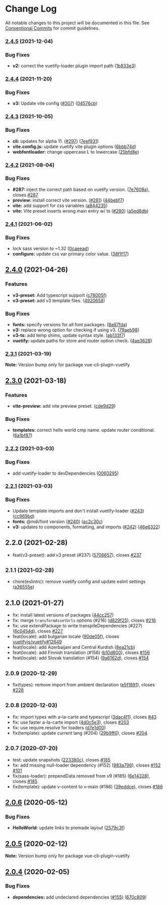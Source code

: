 # Change Log

All notable changes to this project will be documented in this file.
See [Conventional Commits](https://conventionalcommits.org) for commit guidelines.

### [2.4.5](https://github.com/vuetifyjs/vue-cli-plugin-vuetify/compare/vue-cli-plugin-vuetify@2.4.4...vue-cli-plugin-vuetify@2.4.5) (2021-12-04)


### Bug Fixes

* **v2:** correct the vuetify-loader plugin import path ([1b833e3](https://github.com/vuetifyjs/vue-cli-plugin-vuetify/commit/1b833e3ef49126e4b8cbc3f6747c08b306402123))



### [2.4.4](https://github.com/vuetifyjs/vue-cli-plugin-vuetify/compare/vue-cli-plugin-vuetify@2.4.3...vue-cli-plugin-vuetify@2.4.4) (2021-11-20)


### Bug Fixes

* **v3:** Update vite config ([#307](https://github.com/vuetifyjs/vue-cli-plugin-vuetify/issues/307)) ([04576cb](https://github.com/vuetifyjs/vue-cli-plugin-vuetify/commit/04576cbc6185fa5912246ad8a919c2b97992cfaf))



### [2.4.3](https://github.com/vuetifyjs/vue-cli-plugin-vuetify/compare/vue-cli-plugin-vuetify@2.4.2...vue-cli-plugin-vuetify@2.4.3) (2021-10-05)


### Bug Fixes

* **cli:** updates for alpha 11. ([#297](https://github.com/vuetifyjs/vue-cli-plugin-vuetify/issues/297)) ([7eef931](https://github.com/vuetifyjs/vue-cli-plugin-vuetify/commit/7eef93109535f56bf8d83470a81cb4217f8af04c))
* **vite.config.js:** update vuetify vite plugin options ([6bbb74d](https://github.com/vuetifyjs/vue-cli-plugin-vuetify/commit/6bbb74d48a2c0ccef921c4498c3506ba090bbab9))
* **webfontloader:** change uppercase L to lowercase ([25bfd8e](https://github.com/vuetifyjs/vue-cli-plugin-vuetify/commit/25bfd8ed37ce03f31acaae246a15a0471e30c421))



### [2.4.2](https://github.com/vuetifyjs/vue-cli-plugin-vuetify/compare/vue-cli-plugin-vuetify@2.4.1...vue-cli-plugin-vuetify@2.4.2) (2021-08-04)


### Bug Fixes

* **#287:** inject the correct path based on vuetify version. ([7e7608a](https://github.com/vuetifyjs/vue-cli-plugin-vuetify/commit/7e7608a42a82c529834975bd3c0ab08b8c02fe0a)), closes [#287](https://github.com/vuetifyjs/vue-cli-plugin-vuetify/issues/287)
* **preview:** install correct vite version. ([#281](https://github.com/vuetifyjs/vue-cli-plugin-vuetify/issues/281)) ([44bebf7](https://github.com/vuetifyjs/vue-cli-plugin-vuetify/commit/44bebf7f9c931b7ad933b9888ca212e332be7ee5))
* **vite:** add support for css variables ([a844235](https://github.com/vuetifyjs/vue-cli-plugin-vuetify/commit/a844235a911bafc23bb1210eb0cd221bd15c4767))
* **vite:** Vite preset inserts wrong main entry w/ ts ([#280](https://github.com/vuetifyjs/vue-cli-plugin-vuetify/issues/280)) ([a5ed8db](https://github.com/vuetifyjs/vue-cli-plugin-vuetify/commit/a5ed8db9c683cde6376b69f002fbbd8eadbdf561))



### [2.4.1](https://github.com/vuetifyjs/vue-cli-plugin-vuetify/compare/vue-cli-plugin-vuetify@2.4.0...vue-cli-plugin-vuetify@2.4.1) (2021-06-02)


### Bug Fixes

* lock sass version to ~1.32 ([0caeead](https://github.com/vuetifyjs/vue-cli-plugin-vuetify/commit/0caeead4aae4a8bc5ab75aa792113154a3b88c01))
* **configure:** update css var primary color value. ([38f1f17](https://github.com/vuetifyjs/vue-cli-plugin-vuetify/commit/38f1f1774c04bf450e1c99c5f0800a255638d15b))



## [2.4.0](https://github.com/vuetifyjs/vue-cli-plugin-vuetify/compare/vue-cli-plugin-vuetify@2.3.1...vue-cli-plugin-vuetify@2.4.0) (2021-04-26)


### Features

* **v3-preset:** Add typescript support ([c78005f](https://github.com/vuetifyjs/vue-cli-plugin-vuetify/commit/c78005f01cf2647a393f848714ad5c7cc8800602))
* **v3-preset:** add v3 template files. ([4920658](https://github.com/vuetifyjs/vue-cli-plugin-vuetify/commit/49206585e5204f26224726561d1b8e25f67fb6f0))


### Bug Fixes

* **fonts:** specify versions for all font packages. ([8a87fda](https://github.com/vuetifyjs/vue-cli-plugin-vuetify/commit/8a87fda3d330d02c17500a7ecf8a7c58b9a26f13))
* **v3:** replace wrong option for checking if using v3. ([79aeb98](https://github.com/vuetifyjs/vue-cli-plugin-vuetify/commit/79aeb98d470de26f3027c16faef817e1f777ffef))
* **v3-ts:** add temp shims, update syntax style. ([ab133f7](https://github.com/vuetifyjs/vue-cli-plugin-vuetify/commit/ab133f7e7b8de85a3553536d5d26c98fc01101c1))
* **vuetify:** update paths for store and router option check. ([4ae3628](https://github.com/vuetifyjs/vue-cli-plugin-vuetify/commit/4ae36285b2ff7d4a63cce7f25fb0a8c6b4b1c5c2))



### [2.3.1](https://github.com/vuetifyjs/vue-cli-plugin-vuetify/compare/vue-cli-plugin-vuetify@2.3.0...vue-cli-plugin-vuetify@2.3.1) (2021-03-19)

**Note:** Version bump only for package vue-cli-plugin-vuetify





## [2.3.0](https://github.com/vuetifyjs/vue-cli-plugin-vuetify/compare/vue-cli-plugin-vuetify@2.2.2...vue-cli-plugin-vuetify@2.3.0) (2021-03-18)


### Features

* **vite-preview:** add vite preview preset. ([cde9d29](https://github.com/vuetifyjs/vue-cli-plugin-vuetify/commit/cde9d297f19ca7de6ec2ee0a85d677b0d73e53e8))


### Bug Fixes

* **templates:** correct hello world cmp name. update router conditional. ([6a1bf87](https://github.com/vuetifyjs/vue-cli-plugin-vuetify/commit/6a1bf87d1c7fdc474db2b8095f375532dbc71cdc))



### [2.2.2](https://github.com/vuetifyjs/vue-cli-plugin-vuetify/compare/vue-cli-plugin-vuetify@2.2.1...vue-cli-plugin-vuetify@2.2.2) (2021-03-03)


### Bug Fixes

* add vuetify-loader to devDependencies ([0060295](https://github.com/vuetifyjs/vue-cli-plugin-vuetify/commit/00602957f97cd4f84d65749ee0f873314ec92076))



### [2.2.1](https://github.com/vuetifyjs/vue-cli-plugin-vuetify/compare/vue-cli-plugin-vuetify@2.2.0...vue-cli-plugin-vuetify@2.2.1) (2021-03-03)


### Bug Fixes

* Update template imports and don't install vuetify-loader ([#243](https://github.com/vuetifyjs/vue-cli-plugin-vuetify/issues/243)) ([cc969bd](https://github.com/vuetifyjs/vue-cli-plugin-vuetify/commit/cc969bdda4291fccbf04d103bb5374b5db570956))
* **fonts:** @mdi/font version ([#240](https://github.com/vuetifyjs/vue-cli-plugin-vuetify/issues/240)) ([ac2c30c](https://github.com/vuetifyjs/vue-cli-plugin-vuetify/commit/ac2c30ce917b9c2e7933ee23a8141f1bddaf76f1))
* **v3:** updates to components, formatting, and imports ([#242](https://github.com/vuetifyjs/vue-cli-plugin-vuetify/issues/242)) ([46e6322](https://github.com/vuetifyjs/vue-cli-plugin-vuetify/commit/46e63226da828b36fbfd1a711a4ef3e7ec894d6d))



## 2.2.0 (2021-02-28)

* feat(v3-preset): add v3 preset (#237) ([5706657](https://github.com/vuetifyjs/vue-cli-plugin-vuetify/commit/5706657)), closes [#237](https://github.com/vuetifyjs/vue-cli-plugin-vuetify/issues/237)





## <small>2.1.1 (2021-02-28)</small>

* chore(eslintrc): remove vuetify config and update eslint settings ([a36555e](https://github.com/vuetifyjs/vue-cli-plugin-vuetify/commit/a36555e))





## 2.1.0 (2021-01-27)

* fix: install latest versions of packages ([44cc257](https://github.com/vuetifyjs/vue-cli-plugin-vuetify/commit/44cc257))
* fix: merge `transformAssetUrls` options (#216) ([d829f25](https://github.com/vuetifyjs/vue-cli-plugin-vuetify/commit/d829f25)), closes [#216](https://github.com/vuetifyjs/vue-cli-plugin-vuetify/issues/216)
* fix: use extendPackage to write transpileDependencies (#227) ([6c0454d](https://github.com/vuetifyjs/vue-cli-plugin-vuetify/commit/6c0454d)), closes [#227](https://github.com/vuetifyjs/vue-cli-plugin-vuetify/issues/227)
* feat(locale): add bulgarian locale ([90de05f](https://github.com/vuetifyjs/vue-cli-plugin-vuetify/commit/90de05f)), closes [vuetifyjs/vuetify#12649](https://github.com/vuetifyjs/vuetify/issues/12649)
* feat(locale): add Azerbaijani and Central Kurdish ([8ea21cb](https://github.com/vuetifyjs/vue-cli-plugin-vuetify/commit/8ea21cb))
* feat(locale): add Finnish translation (#156) ([b10d800](https://github.com/vuetifyjs/vue-cli-plugin-vuetify/commit/b10d800)), closes [#156](https://github.com/vuetifyjs/vue-cli-plugin-vuetify/issues/156)
* feat(locale): add Slovak translation (#154) ([9a6162d](https://github.com/vuetifyjs/vue-cli-plugin-vuetify/commit/9a6162d)), closes [#154](https://github.com/vuetifyjs/vue-cli-plugin-vuetify/issues/154)





## <small>2.0.9 (2020-12-29)</small>

* fix(types): remove import from ambient declaration ([e5f1891](https://github.com/vuetifyjs/vue-cli-plugin-vuetify/commit/e5f1891)), closes [#228](https://github.com/vuetifyjs/vue-cli-plugin-vuetify/issues/228)





## <small>2.0.8 (2020-12-03)</small>

* fix: import types with a-la-carte and typescript ([3dac4f1](https://github.com/vuetifyjs/vue-cli-plugin-vuetify/commit/3dac4f1)), closes [#43](https://github.com/vuetifyjs/vue-cli-plugin-vuetify/issues/43)
* fix: use faster a-la-carte import ([4d0c5e3](https://github.com/vuetifyjs/vue-cli-plugin-vuetify/commit/4d0c5e3)), closes [#203](https://github.com/vuetifyjs/vue-cli-plugin-vuetify/issues/203)
* fix: use require.resolve for loaders ([d7e1d00](https://github.com/vuetifyjs/vue-cli-plugin-vuetify/commit/d7e1d00))
* fix(template): update current lang (#204) ([29b9ff0](https://github.com/vuetifyjs/vue-cli-plugin-vuetify/commit/29b9ff0)), closes [#204](https://github.com/vuetifyjs/vue-cli-plugin-vuetify/issues/204)





## <small>2.0.7 (2020-07-20)</small>

* test: update snapshots ([223380c](https://github.com/vuetifyjs/vue-cli-plugin-vuetify/commit/223380c)), closes [#185](https://github.com/vuetifyjs/vue-cli-plugin-vuetify/issues/185)
* fix: add missing null-loader dependency (#152) ([983a796](https://github.com/vuetifyjs/vue-cli-plugin-vuetify/commit/983a796)), closes [#152](https://github.com/vuetifyjs/vue-cli-plugin-vuetify/issues/152) [#101](https://github.com/vuetifyjs/vue-cli-plugin-vuetify/issues/101)
* fix(sass-loader): prependData removed from v9 (#185) ([6e14328](https://github.com/vuetifyjs/vue-cli-plugin-vuetify/commit/6e14328)), closes [#185](https://github.com/vuetifyjs/vue-cli-plugin-vuetify/issues/185)
* fix(template): update v-content to v-main (#186) ([39eddce](https://github.com/vuetifyjs/vue-cli-plugin-vuetify/commit/39eddce)), closes [#186](https://github.com/vuetifyjs/vue-cli-plugin-vuetify/issues/186)





## [2.0.6](https://github.com/vuetifyjs/vue-cli-plugin-vuetify/compare/vue-cli-plugin-vuetify@2.0.5...vue-cli-plugin-vuetify@2.0.6) (2020-05-12)


### Bug Fixes

* **HelloWorld:** update links to premade layout ([2579c3f](https://github.com/vuetifyjs/vue-cli-plugin-vuetify/commit/2579c3f5692a7950842044b4b7401df1517c3d76))





## [2.0.5](https://github.com/vuetifyjs/vue-cli-plugin-vuetify/compare/vue-cli-plugin-vuetify@2.0.4...vue-cli-plugin-vuetify@2.0.5) (2020-02-12)

**Note:** Version bump only for package vue-cli-plugin-vuetify





## [2.0.4](https://github.com/vuetifyjs/vue-cli-plugin-vuetify/compare/vue-cli-plugin-vuetify@2.0.3...vue-cli-plugin-vuetify@2.0.4) (2020-02-05)


### Bug Fixes

* **dependencies:** add undeclared dependencies ([#155](https://github.com/vuetifyjs/vue-cli-plugin-vuetify/issues/155)) ([670c809](https://github.com/vuetifyjs/vue-cli-plugin-vuetify/commit/670c809faff076a30d0169e7499323ccc1d8f876))
